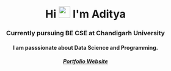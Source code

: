 <h1 align="center">Hi <img src="https://raw.githubusercontent.com/MartinHeinz/MartinHeinz/master/wave.gif" width="30px"> I'm Aditya</h1>

<h3 align="center">Currently pursuing BE CSE at Chandigarh University</h3>

<h4 align="center"> I am passsionate about Data Science and Programming. </h4>

<h5 align="center"> <a href="https://adinarayanreloaded.github.io/Adiwebsite/"> Portfolio Website </h5>
